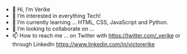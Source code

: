 - 👋 Hi, I’m Verike
- 👀 I’m interested in everything Tech!
- 🌱 I’m currently learning ... HTML, CSS, JavaScript and Python.
- 💞️ I’m looking to collaborate on ...
- 📫 How to reach me ... on Twitter with https://twitter.com/_verike or through LinkedIn https://www.linkedin.com/in/victorerike

<!---
verike/verike is a ✨ special ✨ repository because its `README.md` (this file) appears on your GitHub profile.
You can click the Preview link to take a look at your changes.
--->
